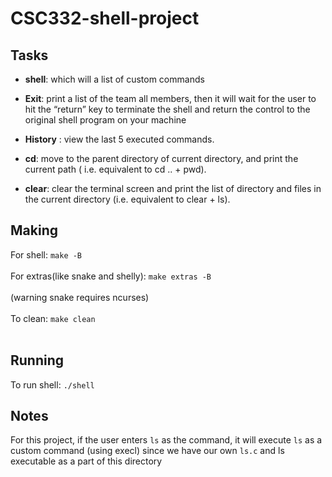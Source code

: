 # CSC332-shell-project
## Tasks
- **shell**: which will a list of custom commands
- **Exit**: print a list of the team all members, then it will wait for the user to hit the “return” key to
terminate the shell and return the control to the original shell program on your machine
- **History** : view the last 5 executed commands.
- **cd**: move to the parent directory of current directory, and print the current path ( i.e. equivalent
to cd .. + pwd).

- **clear**: clear the terminal screen and print the list of directory and files in the current directory
(i.e. equivalent to clear + ls).

## Making
For shell:
```make -B```<br/><br/>
For extras(like snake and shelly):
```make extras -B```<br/><br/>
(warning snake requires ncurses) <br/><br/>
To clean:
```make clean```<br/><br/>

## Running
To run shell:
 ```./shell```
 
## Notes
For this project, if the user enters `ls` as the command, it will execute `ls` as a custom command (using execl) since we have our own `ls.c` and ls executable as a part of this directory 

